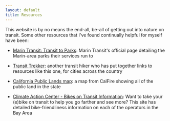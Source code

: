 ```yaml
---
layout: default
title: Resources
---
```


This website is by no means the end-all, be-all of getting out into nature on transit. Some other resources that I've found continually helpful for myself have been:

* [Marin Transit: Transit to Parks](https://marintransit.org/transit-to-parks): Marin Transit's official page detailing the Marin-area parks their services run to

* [Transit Trekker](https://transittrekker.com/transit-trekking-resources/): another transit hiker who has put together links to resources like this one, for cities across the country

* [California Public Lands map](https://gis.data.ca.gov/datasets/f73858e200634ca888b19ca8c78e3aed_0/explore?location=37.856492%2C-121.985920%2C11.00): a map from CalFire showing all of the public land in the state

* [Climate Action Center - Bikes on Transit Information](https://www.climateaction.center/ebike-sfbay): Want to take your (e)bike on transit to help you go farther and see more? This site has detailed bike-friendliness information on each of the operators in the Bay Area
